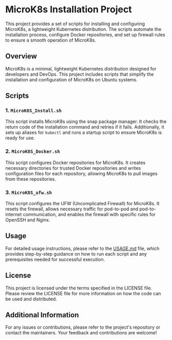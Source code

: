 # MicroK8s Installation Project

This project provides a set of scripts for installing and configuring MicroK8s, a lightweight Kubernetes distribution. The scripts automate the installation process, configure Docker repositories, and set up firewall rules to ensure a smooth operation of MicroK8s.

## Overview

MicroK8s is a minimal, lightweight Kubernetes distribution designed for developers and DevOps. This project includes scripts that simplify the installation and configuration of MicroK8s on Ubuntu systems.

## Scripts

### 1. `MicroK8S_Install.sh`
This script installs MicroK8s using the snap package manager. It checks the return code of the installation command and retries if it fails. Additionally, it sets up aliases for `kubectl` and runs a startup script to ensure MicroK8s is ready for use.

### 2. `MicroK8S_Docker.sh`
This script configures Docker repositories for MicroK8s. It creates necessary directories for trusted Docker repositories and writes configuration files for each repository, allowing MicroK8s to pull images from these repositories.

### 3. `MicroK8S_ufw.sh`
This script configures the UFW (Uncomplicated Firewall) for MicroK8s. It resets the firewall, allows necessary traffic for pod-to-pod and pod-to-internet communication, and enables the firewall with specific rules for OpenSSH and Nginx.

## Usage

For detailed usage instructions, please refer to the [USAGE.md](docs/USAGE.md) file, which provides step-by-step guidance on how to run each script and any prerequisites needed for successful execution.

## License

This project is licensed under the terms specified in the LICENSE file. Please review the LICENSE file for more information on how the code can be used and distributed.

## Additional Information

For any issues or contributions, please refer to the project's repository or contact the maintainers. Your feedback and contributions are welcome!
